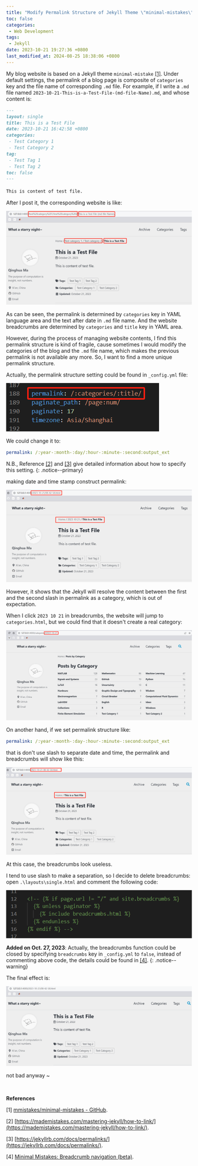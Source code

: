 ```yaml
---
title: "Modify Permalink Structure of Jekyll Theme \"minimal-mistakes\""
toc: false
categories:
 - Web Development
tags:
 - Jekyll
date: 2023-10-21 19:27:36 +0800
last_modified_at: 2024-08-25 18:38:06 +0800
---
```


My blog website is based on a Jekyll theme `minimal-mistake` [[1]](#ref). Under default settings, the permalink of a blog page is composite of `categories` key and the file name of corresponding `.md` file. For example, if I write a `.md` file named `2023-10-21-This-is-a-Test-File-(md-file-Name).md`, and whose content is:

```markdown
---
layout: single
title: This is a Test File
date: 2023-10-21 16:42:58 +0800
categories:
 - Test Category 1
 - Test Category 2
tag: 
 - Test Tag 1
 - Test Tag 2
toc: false
---

This is content of test file.
```

After I post it, the corresponding website is like:

![image-20231021173501798](https://raw.githubusercontent.com/HelloWorld-1017/blog-images/main/imgs/202310211735892.png)

As can be seen, the permalink is determined by `categories` key in YAML language area and the text after date in `.md` file name. And the website breadcrumbs are determined by `categories` and `title` key in YAML area. 

However, during the process of managing website contents, I find this permalink structure is kind of fragile, cause sometimes I would modify the categories of the blog and the `.md` file name, which makes the previous permalink is not available any more. So, I want to find a more unique permalink structure. 

Actually, the permalink structure setting could be found in `_config.yml` file:

![image-20231021163250999](https://raw.githubusercontent.com/HelloWorld-1017/blog-images/main/imgs/202310211632068.png)

We could change it to:

```yaml
permalink: /:year-:month-:day/:hour-:minute-:second:output_ext
```

N.B., Reference [[2]](#ref) and [[3]](#ref) give detailed information about how to specify this setting.
{: .notice--primary}

making date and time stamp construct permalink:

![image-20231021184024468](https://raw.githubusercontent.com/HelloWorld-1017/blog-images/main/imgs/202310211840545.png)

However, it shows that the Jekyll will resolve the content between the first and the second slash in permalink as a category, which is out of expectation. 

When I click `2023 10 21` in breadcrumbs, the website will jump to `categories.html`, but we could find that it doesn't create a real category:

![image-20231021184842941](https://raw.githubusercontent.com/HelloWorld-1017/blog-images/main/imgs/202310211848063.png)

On another hand, if we set permalink structure like:

```yaml
permalink: /:year-:month-:day-:hour-:minute-:second:output_ext
```

that is don't use slash to separate date and time, the permalink and breadcrumbs will show like this:

![image-20231021185305180](https://raw.githubusercontent.com/HelloWorld-1017/blog-images/main/imgs/202310211853271.png)

At this case, the breadcrumbs look useless.

I tend to use slash to make a separation, so I decide to delete breadcrumbs: open `.\layouts\single.html` and comment the following code:

![image-20231021190437416](https://raw.githubusercontent.com/HelloWorld-1017/blog-images/main/imgs/202310211904471.png)

**Added on Oct. 27, 2023**: Actually, the breadcrumbs function could be closed by specifying `breadcrumbs` key in `_config.yml` to `false`, instead of commenting above code, the details could be found in [[4]](#ref).
{: .notice--warning}

The final effect is:

![image-20231021191203945](https://raw.githubusercontent.com/HelloWorld-1017/blog-images/main/imgs/202310212107895.png)

not bad anyway ~

<br>

<div id="ref"></div>

**References**

[1] [mmistakes/minimal-mistakes - GitHub](https://github.com/mmistakes/minimal-mistakes).

[2] [https://mademistakes.com/mastering-jekyll/how-to-link/](https://mademistakes.com/mastering-jekyll/how-to-link/).

[3] [https://jekyllrb.com/docs/permalinks/](https://jekyllrb.com/docs/permalinks/).

[4] [Minimal Mistakes: Breadcrumb navigation (beta)](https://mmistakes.github.io/minimal-mistakes/docs/configuration/#breadcrumb-navigation-beta).


